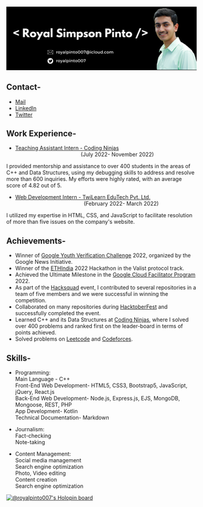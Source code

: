 ![Header Image- Royal Simpson Pinto](readme-header.png)

## Contact-

- [Mail](mailto:royalpinto007@icloud.com)
- [LinkedIn](https://linkedin.com/in/royalpinto007)
- [Twitter](https://twitter.com/royalpinto007)

## Work Experience-

- [Teaching Assistant Intern - Coding Ninjas](https://bit.ly/3uTdJxv)             &nbsp; &nbsp; &nbsp; &nbsp; &nbsp; &nbsp; &nbsp;      &nbsp; &nbsp; &nbsp;    &nbsp; &nbsp; &nbsp; &nbsp; &nbsp; &nbsp; &nbsp; &nbsp; &nbsp; &nbsp; &nbsp; &nbsp; &nbsp; &nbsp; &nbsp; &nbsp;   &nbsp; &nbsp; &nbsp; &nbsp; &nbsp; &nbsp; &nbsp; &nbsp; &nbsp; &nbsp; &nbsp; &nbsp; &nbsp; &nbsp; &nbsp; &nbsp; &nbsp; &nbsp; &nbsp; &nbsp; &nbsp; &nbsp;           (July 2022- November 2022)

I provided mentorship and assistance to over 400 students in the areas of C++ and Data Structures, using my debugging skills to address and resolve more than 600 inquiries. My efforts were highly rated, with an average score of 4.82 out of 5.

- [Web Development Intern - TwiLearn EduTech Pvt. Ltd.](https://bit.ly/3V3xgFY)  &nbsp; &nbsp; &nbsp; &nbsp; &nbsp; &nbsp; &nbsp; &nbsp; &nbsp; &nbsp; &nbsp; &nbsp; &nbsp; &nbsp; &nbsp; &nbsp; &nbsp; &nbsp; &nbsp; &nbsp;   &nbsp; &nbsp; &nbsp; &nbsp; &nbsp; &nbsp; &nbsp; &nbsp; &nbsp;  &nbsp;  &nbsp; &nbsp; &nbsp; &nbsp; &nbsp; &nbsp; &nbsp; &nbsp; (February 2022- March 2022)

I utilized my expertise in HTML, CSS, and JavaScript to facilitate resolution of more than five issues on the company's website.
</pre>


## Achievements-

- Winner of [Google Youth Verification Challenge](https://bit.ly/3HAjoQF) 2022, organized by the Google News Initiative.
- Winner of the [ETHIndia](https://bit.ly/3YpORej) 2022 Hackathon in the Valist protocol track.
- Achieved the Ultimate Milestone in the [Google Cloud Facilitator Program](https://bit.ly/3W32JcH) 2022.
- As part of the [Hacksquad](https://bit.ly/3FSwasv) event, I contributed to several repositories in a team of five members and we were successful in winning the competition.
- Collaborated on many repositories during [HacktoberFest](https://bit.ly/3BDLUgq) and successfully completed the event.
- Learned C++ and its Data Structures at [Coding Ninjas](https://bit.ly/3VXv58i), where I solved over 400 problems and ranked first on the leader-board in terms of points achieved.
- Solved problems on [Leetcode](https://leetcode.com/royalpinto007/) and [Codeforces](https://codeforces.com/profile/royalpinto007).

## Skills-

- Programming:
<br/> Main Language - C++
<br/> Front-End Web Development- HTML5, CSS3, Bootstrap5, JavaScript, jQuery, React.js
<br/> Back-End Web Development- Node.js, Express.js, EJS, MongoDB, Mongoose, REST, PHP
<br/> App Development- Kotlin
<br/> Technical Documentation- Markdown

- Journalism:
<br/> Fact-checking
<br/> Note-taking

- Content Management:
<br/> Social media management
<br/> Search engine optimization
<br/> Photo, Video editing
<br/> Content creation
<br/> Search engine optimization

[![@royalpinto007's Holopin board](https://holopin.me/royalpinto007)](https://holopin.io/@royalpinto007)
